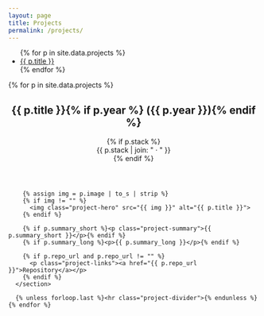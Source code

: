 ```yaml
---
layout: page
title: Projects
permalink: /projects/
---
```


<div class="projects-layout">
  <aside class="toc">
    <nav aria-label="Projects table of contents">
      <ul>
        {% for p in site.data.projects %}
          <li>
            <a id="toc-{{ p.key | slugify }}" href="#{{ p.key | slugify }}">
              {{ p.title }}
            </a>
          </li>
        {% endfor %}
      </ul>
    </nav>
  </aside>

  <main class="projects-main">
    {% for p in site.data.projects %}
      <section class="project-section anchor-target" id="{{ p.key | slugify }}">
        <header class="project-header">
          <h2>{{ p.title }}{% if p.year %} ({{ p.year }}){% endif %}</h2>
          {% if p.stack %}
            <div class="project-meta">{{ p.stack | join: " · " }}</div>
          {% endif %}
        </header>

        {% assign img = p.image | to_s | strip %}
        {% if img != "" %}
          <img class="project-hero" src="{{ img }}" alt="{{ p.title }}">
        {% endif %}

        {% if p.summary_short %}<p class="project-summary">{{ p.summary_short }}</p>{% endif %}
        {% if p.summary_long %}<p>{{ p.summary_long }}</p>{% endif %}

        {% if p.repo_url and p.repo_url != "" %}
          <p class="project-links"><a href="{{ p.repo_url }}">Repository</a></p>
        {% endif %}
      </section>

      {% unless forloop.last %}<hr class="project-divider">{% endunless %}
    {% endfor %}
  </main>
</div>

<!-- Tiny JS to highlight the active ToC item while scrolling -->
<script>
  (function () {
    const secs = Array.from(document.querySelectorAll('.project-section'));
    const map = new Map(secs.map(s => [s.id, document.getElementById('toc-' + s.id)]));

    const io = new IntersectionObserver((entries) => {
      entries.forEach(e => {
        if (e.isIntersecting) {
          map.forEach(a => a && a.classList.remove('active'));
          const a = map.get(e.target.id);
          if (a) a.classList.add('active');
        }
      });
    }, { rootMargin: '-40% 0px -55% 0px', threshold: 0 });

    secs.forEach(s => io.observe(s));
  })();
</script>
